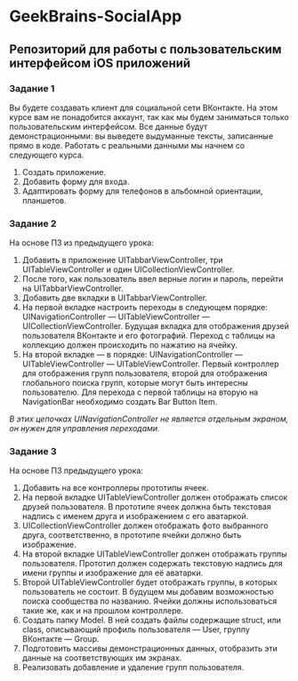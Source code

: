 # GeekBrains-SocialApp

## Репозиторий для работы с пользовательским интерфейсом iOS приложений

### Задание 1

Вы будете создавать клиент для социальной сети ВКонтакте. На этом курсе вам не понадобится аккаунт, так как мы будем заниматься только пользовательским интерфейсом. Все данные будут демонстрационными: вы выведете выдуманные тексты, записанные прямо в коде. Работать с реальными данными мы начнем со следующего курса.

1. Создать приложение.
2. Добавить форму для входа.
3. Адаптировать форму для телефонов в альбомной ориентации, планшетов.

### Задание 2

На основе ПЗ из предыдущего урока:

1. Добавить в приложение UITabbarViewController, три UITableViewController и один UICollectionViewController.
2. После того, как пользователь ввел верные логин и пароль, перейти на UITabbarViewController.
3. Добавить две вкладки в UITabbarViewController.
4. На первой вкладке настроить переходы в следующем порядке: UINavigationController — UITableViewController — UICollectionViewController. Будущая вкладка для отображения друзей пользователя ВКонтакте и его фотографий. Переход с таблицы на коллекцию должен происходить по нажатию на ячейку.
5. На второй вкладке — в порядке: UINavigationController — UITableViewController — UITableViewController. Первый контроллер для отображения групп пользователя, второй для отображения глобального поиска групп, которые могут быть интересны пользователю. Для перехода с первой таблицы на вторую на NavigationBar необходимо создать Bar Button Item.

_В этих цепочках UINavigationController не является отдельным экраном, он нужен для управления переходами._

### Задание 3

На основе ПЗ предыдущего урока:

1. Добавить на все контроллеры прототипы ячеек.
2. На первой вкладке UITableViewController должен отображать список друзей пользователя. В прототипе ячеек должна быть текстовая надпись с именем друга и изображением с его аватаркой.
3. UICollectionViewController должен отображать фото выбранного друга, соответственно, в прототипе ячейки должно быть изображение.
4. На второй вкладке UITableViewController должен отображать группы пользователя. Прототип должен содержать текстовую надпись для имени группы и изображение для её аватарки.
5. Второй UITableViewController будет отображать группы, в которых пользователь не состоит. В будущем мы добавим возможностью поиска сообщества по названию. Ячейки должны использоваться такие же, как и на прошлом контроллере.
6. Создать папку Model. В ней создать файлы содержащие struct, или class, описывающий профиль пользователя — User, группу ВКонтакте — Group.
7. Подготовить массивы демонстрационных данных, отобразить эти данные на соответствующих им экранах.
8. Реализовать добавление и удаление групп пользователя.
